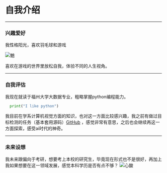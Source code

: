 # 自我介绍  
---
### 兴趣爱好
我性格阳光，喜欢羽毛球和游戏

![魈](https://th.bing.com/th/id/OIP.eriP3h-oAA73Hhi3803fvAHaD0?rs=1&pid=ImgDetMain)

喜欢在游戏的世界里放松自我，体验不同的人生视角。
***
### 自我评估
我现在就读于福州大学大数据专业，粗略掌握python编程能力。
```python
  print("I like python")
```
我目前在学系计算机视觉方面的知识，也对这一方面比较感兴趣，我之前有做过目标检测的任务（基本套用源码）[GitHub](https://github.com/acedia7/YOLOv5-transformer-CBMA)
，感觉非常有意思，之后也会继续再这一方面探索，感受ai时代的神奇。
***
### 未来设想
我未来跟偏向于考研，想要考上本校的研究生，毕竟现在形式也不是很好，再加上我如果想要在这一领域发展，感觉本科学历是否有点不够？
![心酸](https://th.bing.com/th/id/OIP.g4PyFgTVo-QsmCwyrBstlAAAAA?rs=1&pid=ImgDetMain)
